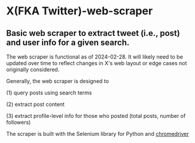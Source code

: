 # X(FKA Twitter)-web-scraper
## Basic web scraper to extract tweet (i.e., post) and user info for a given search. 

The web scraper is functional as of 2024-02-28. It will likely need to be updated over time to reflect changes in X's web layout or edge cases not originally considered.

Generally, the web scraper is designed to

(1) query posts using search terms

(2) extract post content 

(3) extract profile-level info for those who posted (total posts, number of followers)

The scraper is built with the Selenium library for Python and [chromedriver](https://chromedriver.chromium.org/downloads)



